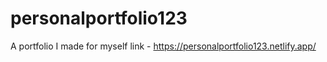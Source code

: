 # personalportfolio123
A portfolio I made for myself
link - https://personalportfolio123.netlify.app/
